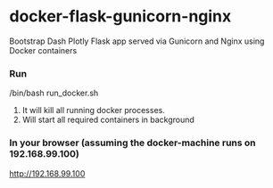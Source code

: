 # docker-flask-gunicorn-nginx
Bootstrap Dash Plotly Flask app served via Gunicorn and Nginx using Docker containers

### Run

/bin/bash run_docker.sh

1. It will kill all running docker processes.
2. Will start all required containers in background

### In your browser (assuming the docker-machine runs on 192.168.99.100)

http://192.168.99.100
